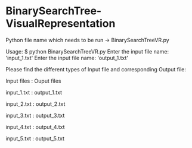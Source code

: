 # BinarySearchTree-VisualRepresentation
Python file name which needs to be run -> BinarySearchTreeVR.py

Usage:
$ python BinarySearchTreeVR.py
Enter the input file name: 'input_1.txt'
Enter the input file name: 'output_1.txt'

Please find the different types of Input file and corresponding Output file:

  Input files  :   Ouput files
  
  input_1.txt  :   output_1.txt
  
  input_2.txt  :   output_2.txt
  
  input_3.txt  :   output_3.txt
  
  input_4.txt  :   output_4.txt
  
  input_5.txt  :   output_5.txt
